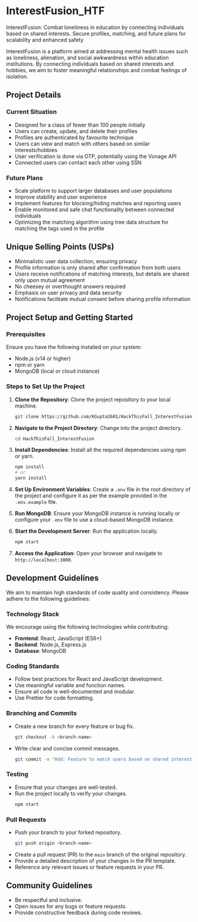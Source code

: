 # InterestFusion_HTF
InterestFusion: Combat loneliness in education by connecting individuals based on shared interests. Secure profiles, matching, and future plans for scalability and enhanced safety


InterestFusion is a platform aimed at addressing mental health issues such as loneliness, alienation, and social awkwardness within education institutions. By connecting individuals based on shared interests and hobbies, we aim to foster meaningful relationships and combat feelings of isolation.

## Project Details

### Current Situation
- Designed for a class of fewer than 100 people initially
- Users can create, update, and delete their profiles
- Profiles are authenticated by favourite technique
- Users can view and match with others based on similar interests/hobbies
- User verification is done via OTP, potentially using the Vonage API
- Connected users can contact each other using SSN

### Future Plans
- Scale platform to support larger databases and user populations
- Improve stability and user experience
- Implement features for blocking/hiding matches and reporting users
- Enable monitored and safe chat functionality between connected individuals
- Optimizing the matching algorithm using tree data structure for matching the tags used in the profile

## Unique Selling Points (USPs)
- Minimalistic user data collection, ensuring privacy
- Profile information is only shared after confirmation from both users
- Users receive notifications of matching interests, but details are shared only upon mutual agreement
- No cheesey or overthought answers required
- Emphasis on user privacy and data security
- Notifications facilitate mutual consent before sharing profile information

## Project Setup and Getting Started

### Prerequisites
Ensure you have the following installed on your system:
- Node.js (v14 or higher)
- npm or yarn
- MongoDB (local or cloud instance)

### Steps to Set Up the Project

1. **Clone the Repository**: Clone the project repository to your local machine.
   ```bash
   git clone https://github.com/KGupta2601/HackThisFall_InterestFusion.git
   ```

2. **Navigate to the Project Directory**: Change into the project directory.
   ```bash
   cd HackThisFall_InterestFusion
   ```

3. **Install Dependencies**: Install all the required dependencies using npm or yarn.
   ```bash
   npm install
   # or
   yarn install
   ```

4. **Set Up Environment Variables**: Create a `.env` file in the root directory of the project and configure it as per the example provided in the `.env.example` file.

5. **Run MongoDB**: Ensure your MongoDB instance is running locally or configure your `.env` file to use a cloud-based MongoDB instance.

6. **Start the Development Server**: Run the application locally.
   ```bash
   npm start
   ```

7. **Access the Application**: Open your browser and navigate to `http://localhost:3000`.

## Development Guidelines

We aim to maintain high standards of code quality and consistency. Please adhere to the following guidelines:

### Technology Stack
We encourage using the following technologies while contributing:
- **Frontend**: React, JavaScript (ES6+)
- **Backend**: Node.js, Express.js
- **Database**: MongoDB

### Coding Standards
- Follow best practices for React and JavaScript development.
- Use meaningful variable and function names.
- Ensure all code is well-documented and modular.
- Use Prettier for code formatting.

### Branching and Commits
- Create a new branch for every feature or bug fix.
  ```bash
  git checkout -b <branch-name>
  ```
- Write clear and concise commit messages.
  ```bash
  git commit -m "Add: Feature to match users based on shared interests"
  ```

### Testing
- Ensure that your changes are well-tested.
- Run the project locally to verify your changes.
  ```bash
  npm start
  ```

### Pull Requests
- Push your branch to your forked repository.
  ```bash
  git push origin <branch-name>
  ```
- Create a pull request (PR) to the `main` branch of the original repository.
- Provide a detailed description of your changes in the PR template.
- Reference any relevant issues or feature requests in your PR.

## Community Guidelines
- Be respectful and inclusive.
- Open issues for any bugs or feature requests.
- Provide constructive feedback during code reviews.


